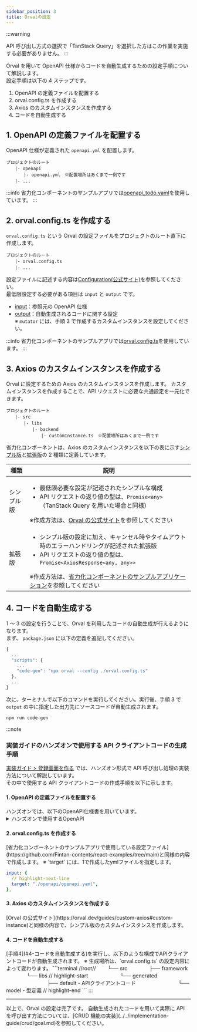 ```yaml
---
sidebar_position: 3
title: Orvalの設定
---
```


:::warning

API 呼び出し方式の選択で「TanStack Query」を選択した方はこの作業を実施する必要がありません。
:::

Orval を用いて OpenAPI 仕様からコードを自動生成するための設定手順について解説します。  
設定手順は以下の 4 ステップです。

1. OpenAPI の定義ファイルを配置する
2. orval.config.ts を作成する
3. Axios のカスタムインスタンスを作成する
4. コードを自動生成する

## 1. OpenAPI の定義ファイルを配置する

OpenAPI 仕様が定義された `openapi.yml` を配置します。

```
プロジェクトのルート
　　|- openapi
　　　　|- openapi.yml　※配置場所はあくまで一例です
　　|- ...
```

:::info
省力化コンポーネントのサンプルアプリでは[openapi_todo.yaml](https://github.com/Fintan-contents/react-examples/blob/main/openapi/openapi_todo.yaml)を使用しています。
:::

## 2. orval.config.ts を作成する

`orval.config.ts` という Orval の設定ファイルをプロジェクトのルート直下に作成します。

```
プロジェクトのルート
　　|- orval.config.ts
　　|- ...
```

設定ファイルに記述する内容は[Configuration(公式サイト)](https://orval.dev/reference/configuration/overview)を参照してください。  
最低限設定する必要がある項目は `input` と `output` です。

- [input](https://orval.dev/reference/configuration/input)：参照元の OpenAPI 仕様
- [output](https://orval.dev/reference/configuration/output)：自動生成されるコードに関する設定  
  ※ `mutator` には、手順 3 で作成するカスタムインスタンスを設定してください。

:::info
省力化コンポーネントのサンプルアプリでは[orval.config.ts](https://github.com/Fintan-contents/react-examples/blob/main/orval.config.ts)を使用しています。
:::

## 3. Axios のカスタムインスタンスを作成する

Orval に設定するための Axios のカスタムインスタンスを作成します。
カスタムインスタンスを作成することで、API リクエストに必要な共通設定を一元化できます。

```
プロジェクトのルート
　　|- src
　　　　|- libs
　　　　　　|- backend
　　　　　　　　|- customInstance.ts　※配置場所はあくまで一例です
```

省力化コンポーネントは、Axios のカスタムインスタンスを以下の表に示す<u>シンプル版</u>と<u>拡張版</u>の 2 種類に定義しています。

| 種類       | 説明                                                                                                                                                                                                                                                                                                                                       |
| ---------- | ------------------------------------------------------------------------------------------------------------------------------------------------------------------------------------------------------------------------------------------------------------------------------------------------------------------------------------------ |
| シンプル版 | <ul><li>最低限必要な設定が記述されたシンプルな構成</li><li>API リクエストの返り値の型は、`Promise<any>` （TanStack Query を用いた場合と同様）</li></ul>※作成方法は、[Orval の公式サイト](https://orval.dev/guides/custom-axios#custom-instance)を参照してください                                                                          |
| 拡張版     | <ul><li>シンプル版の設定に加え、キャンセル時やタイムアウト時のエラーハンドリングが記述された拡張版</li><li>API リクエストの返り値の型は、`Promise<AxiosResponse<any, any>>`</li></ul>※作成方法は、[省力化コンポーネントのサンプルアプリケーション](https://github.com/Fintan-contents/react-examples/tree/main)を参照してください |

## 4. コードを自動生成する

1 ～ 3 の設定を行うことで、Orval を利用したコードの自動生成が行えるようになります。  
まず、 `package.json` に以下の定義を追記してください。

```js title="package.json"
{
  ...
  "scripts": {
    ...
    "code-gen": "npx orval --config ./orval.config.ts"
  },
  ...
}
```

次に、ターミナルで以下のコマンドを実行してください。実行後、手順 3 で `output` の中に指定した出力先にソースコードが自動生成されます。

```bash title="Terminal"
npm run code-gen
```

:::note

### 実装ガイドのハンズオンで使用する API クライアントコードの生成手順

[実装ガイド > 登録画面を作る](../../category/登録画面を作る) では、ハンズオン形式で API 呼び出し処理の実装方法について解説しています。  
その中で使用する API クライアントコードの作成手順を以下に示します。

<h4>1. OpenAPI の定義ファイルを配置する</h4>
ハンズオンでは、以下のOpenAPI仕様書を用いています。

<details>
  <summary>ハンズオンで使用するOpenAPI</summary>

```yml title="openapi.yml"
openapi: 3.0.0
info:
  title: User API
  version: "1.0.0"
  description: User registration API for submitting user information
paths:
  /user:
    post:
      summary: Register a new user
      description: Creates a new user with specified information.
      requestBody:
        required: true
        content:
          application/json:
            schema:
              type: object
              properties:
                userName:
                  type: string
                  description: User's username
                password:
                  type: string
                  description: User's password
                gender:
                  type: string
                  description: User's gender
                birthDay:
                  type: string
                  description: User's birth date
                terminalNum:
                  type: number
                  description: Optional terminal number for the user
              required:
                - userName
                - password
                - gender
                - birthDay
      responses:
        "201":
          description: User created successfully
        "400":
          description: Invalid input
```

</details>

<h4>2. orval.config.ts を作成する</h4>
[省力化コンポーネントのサンプルアプリで使用している設定ファイル](https://github.com/Fintan-contents/react-examples/tree/main)と同様の内容で作成します。  
※ `target` には、1で作成したymlファイルを指定します。

```yaml
input: {
  // highlight-next-line
  target: "./openapi/openapi.yaml",
},
```

<h4>3. Axios のカスタムインスタンスを作成する</h4>
[Orval の公式サイト](https://orval.dev/guides/custom-axios#custom-instance)と同様の内容で、シンプル版のカスタムインスタンスを作成します。

<h4>4. コードを自動生成する</h4>
[手順4](#4-コードを自動生成する)を実行し、以下のような構成でAPIクライアントコードが自動生成されます。  
※ 生成場所は、`orval.config.ts` の設定内容によって変わります。
```terminal
//root//
　　└── src
　　　　├── framework
　　　　└── libs 
// highlight-start
　　　　　　└── generated
　　　　　　　　├── default - APIクライアントコード
　　　　　　　　└── model - 型定義
// highlight-end
```
:::

<hr/>
以上で、Orval の設定は完了です。  
自動生成されたコードを用いて実際に API を呼び出す方法については、[CRUD 機能の実装](../../implementation-guide/crud/goal.md)を参照してください。
